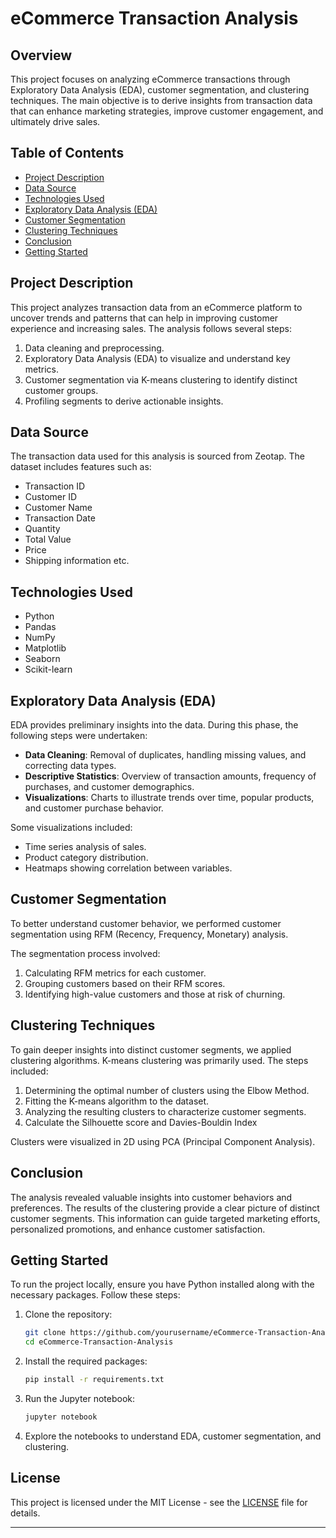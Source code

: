 # eCommerce Transaction Analysis

## Overview

This project focuses on analyzing eCommerce transactions through Exploratory Data Analysis (EDA), customer segmentation, and clustering techniques. The main objective is to derive insights from transaction data that can enhance marketing strategies, improve customer engagement, and ultimately drive sales.

## Table of Contents

- [Project Description](#project-description)
- [Data Source](#data-source)
- [Technologies Used](#technologies-used)
- [Exploratory Data Analysis (EDA)](#exploratory-data-analysis-eda)
- [Customer Segmentation](#customer-segmentation)
- [Clustering Techniques](#clustering-techniques)
- [Conclusion](#conclusion)
- [Getting Started](#getting-started)

## Project Description

This project analyzes transaction data from an eCommerce platform to uncover trends and patterns that can help in improving customer experience and increasing sales. The analysis follows several steps:

1. Data cleaning and preprocessing.
2. Exploratory Data Analysis (EDA) to visualize and understand key metrics.
3. Customer segmentation via K-means clustering to identify distinct customer groups.
4. Profiling segments to derive actionable insights.

## Data Source

The transaction data used for this analysis is sourced from Zeotap. The dataset includes features such as:

- Transaction ID
- Customer ID
- Customer Name
- Transaction Date
- Quantity
- Total Value
- Price
- Shipping information
  etc.

## Technologies Used

- Python
- Pandas
- NumPy
- Matplotlib
- Seaborn
- Scikit-learn

## Exploratory Data Analysis (EDA)

EDA provides preliminary insights into the data. During this phase, the following steps were undertaken:

- **Data Cleaning**: Removal of duplicates, handling missing values, and correcting data types.
- **Descriptive Statistics**: Overview of transaction amounts, frequency of purchases, and customer demographics.
- **Visualizations**: Charts to illustrate trends over time, popular products, and customer purchase behavior.

Some visualizations included:
- Time series analysis of sales.
- Product category distribution.
- Heatmaps showing correlation between variables.

## Customer Segmentation

To better understand customer behavior, we performed customer segmentation using RFM (Recency, Frequency, Monetary) analysis. 

The segmentation process involved:

1. Calculating RFM metrics for each customer.
2. Grouping customers based on their RFM scores.
3. Identifying high-value customers and those at risk of churning.

## Clustering Techniques

To gain deeper insights into distinct customer segments, we applied clustering algorithms. K-means clustering was primarily used. The steps included:

1. Determining the optimal number of clusters using the Elbow Method.
2. Fitting the K-means algorithm to the dataset.
3. Analyzing the resulting clusters to characterize customer segments.
4. Calculate the Silhouette score and Davies-Bouldin Index

Clusters were visualized in 2D using PCA (Principal Component Analysis).

## Conclusion

The analysis revealed valuable insights into customer behaviors and preferences. The results of the clustering provide a clear picture of distinct customer segments. This information can guide targeted marketing efforts, personalized promotions, and enhance customer satisfaction.

## Getting Started

To run the project locally, ensure you have Python installed along with the necessary packages. Follow these steps:

1. Clone the repository:
   ```bash
   git clone https://github.com/yourusername/eCommerce-Transaction-Analysis.git
   cd eCommerce-Transaction-Analysis
   ```

2. Install the required packages:
   ```bash
   pip install -r requirements.txt
   ```

3. Run the Jupyter notebook:
   ```bash
   jupyter notebook
   ```

4. Explore the notebooks to understand EDA, customer segmentation, and clustering.

## License

This project is licensed under the MIT License - see the [LICENSE](LICENSE) file for details.

---
